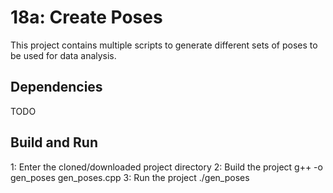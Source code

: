 # 18a: Create Poses
This project contains multiple scripts to generate different sets of poses to be used for data analysis.

## Dependencies
TODO

## Build and Run
1: Enter the cloned/downloaded project directory
2: Build the project
    g++ -o gen_poses gen_poses.cpp
3: Run the project
    ./gen_poses
